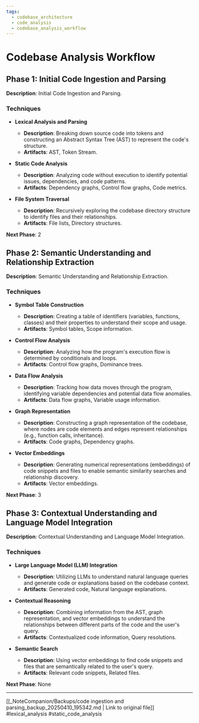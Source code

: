 ```yaml
---
tags:
  - codebase_architecture
  - code_analysis
  - codebase_analysis_workflow
---
```

# Codebase Analysis Workflow

## Phase 1: Initial Code Ingestion and Parsing

**Description**: Initial Code Ingestion and Parsing.

### Techniques

- **Lexical Analysis and Parsing**
  - **Description**: Breaking down source code into tokens and constructing an Abstract Syntax Tree (AST) to represent the code's structure.
  - **Artifacts**: AST, Token Stream.

- **Static Code Analysis**
  - **Description**: Analyzing code without execution to identify potential issues, dependencies, and code patterns.
  - **Artifacts**: Dependency graphs, Control flow graphs, Code metrics.

- **File System Traversal**
  - **Description**: Recursively exploring the codebase directory structure to identify files and their relationships.
  - **Artifacts**: File lists, Directory structures.

**Next Phase**: 2

## Phase 2: Semantic Understanding and Relationship Extraction

**Description**: Semantic Understanding and Relationship Extraction.

### Techniques

- **Symbol Table Construction**
  - **Description**: Creating a table of identifiers (variables, functions, classes) and their properties to understand their scope and usage.
  - **Artifacts**: Symbol tables, Scope information.

- **Control Flow Analysis**
  - **Description**: Analyzing how the program's execution flow is determined by conditionals and loops.
  - **Artifacts**: Control flow graphs, Dominance trees.

- **Data Flow Analysis**
  - **Description**: Tracking how data moves through the program, identifying variable dependencies and potential data flow anomalies.
  - **Artifacts**: Data flow graphs, Variable usage information.

- **Graph Representation**
  - **Description**: Constructing a graph representation of the codebase, where nodes are code elements and edges represent relationships (e.g., function calls, inheritance).
  - **Artifacts**: Code graphs, Dependency graphs.

- **Vector Embeddings**
  - **Description**: Generating numerical representations (embeddings) of code snippets and files to enable semantic similarity searches and relationship discovery.
  - **Artifacts**: Vector embeddings.

**Next Phase**: 3

## Phase 3: Contextual Understanding and Language Model Integration

**Description**: Contextual Understanding and Language Model Integration.

### Techniques

- **Large Language Model (LLM) Integration**
  - **Description**: Utilizing LLMs to understand natural language queries and generate code or explanations based on the codebase context.
  - **Artifacts**: Generated code, Natural language explanations.

- **Contextual Reasoning**
  - **Description**: Combining information from the AST, graph representation, and vector embeddings to understand the relationships between different parts of the code and the user's query.
  - **Artifacts**: Contextualized code information, Query resolutions.

- **Semantic Search**
  - **Description**: Using vector embeddings to find code snippets and files that are semantically related to the user's query.
  - **Artifacts**: Relevant code snippets, Related files.

**Next Phase**: None

---
[[_NoteCompanion/Backups/code ingestion and parsing_backup_20250410_195342.md | Link to original file]]
#lexical_analysis
#static_code_analysis